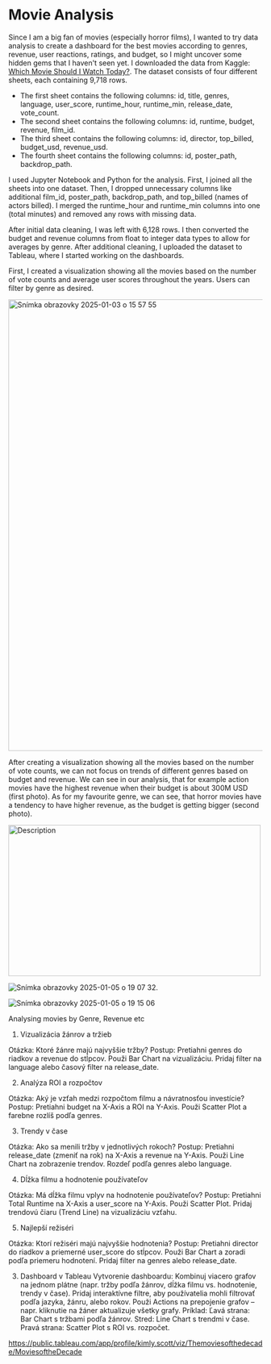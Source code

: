 # Movie Analysis

Since I am a big fan of movies (especially horror films), I wanted to try data analysis to create a dashboard for the best movies according to genres, revenue, user reactions, ratings, and budget, so I might uncover some hidden gems that I haven't seen yet. I downloaded the data from Kaggle: [Which Movie Should I Watch Today?](https://www.kaggle.com/datasets/hassanelfattmi/which-movie-should-i-watch-today). The dataset consists of four different sheets, each containing 9,718 rows.

- The first sheet contains the following columns: id, title, genres, language, user_score, runtime_hour, runtime_min, release_date, vote_count.
- The second sheet contains the following columns: id, runtime, budget, revenue, film_id.
- The third sheet contains the following columns: id, director, top_billed, budget_usd, revenue_usd.
- The fourth sheet contains the following columns: id, poster_path, backdrop_path.

I used Jupyter Notebook and Python for the analysis. First, I joined all the sheets into one dataset. Then, I dropped unnecessary columns like additional film_id, poster_path, backdrop_path, and top_billed (names of actors billed). I merged the runtime_hour and runtime_min columns into one (total minutes) and removed any rows with missing data.

After initial data cleaning, I was left with 6,128 rows. I then converted the budget and revenue columns from float to integer data types to allow for averages by genre. After additional cleaning, I uploaded the dataset to Tableau, where I started working on the dashboards.

First, I created a visualization showing all the movies based on the number of vote counts and average user scores throughout the years. Users can filter by genre as desired.

<img width="896" alt="Snímka obrazovky 2025-01-03 o 15 57 55" src="https://github.com/user-attachments/assets/9c1beb6b-e5bf-438a-a9af-f79938d65e26" />

After creating a visualization showing all the movies based on the number of vote counts, we can not focus on trends of different genres based on budget and revenue. We can see in our analysis, that for example action movies have the highest revenue when their budget is about 300M USD (first photo). As for my favourite genre, we can see, that horror movies have a tendency to have higher revenue, as the budget is getting bigger (second photo). 

<img src="(https://github.com/user-attachments/assets/9259d5a8-ea5e-4cba-a466-0bd57e476b9f)" alt="Description" width="500" height="300">

![Snímka obrazovky 2025-01-05 o 19 07 32](https://github.com/user-attachments/assets/9259d5a8-ea5e-4cba-a466-0bd57e476b9f).  

![Snímka obrazovky 2025-01-05 o 19 15 06](https://github.com/user-attachments/assets/8e993ab1-b3e9-4fdc-ba86-bfbbf6046599)






Analysing movies by Genre, Revenue etc


1. Vizualizácia žánrov a tržieb

Otázka: Ktoré žánre majú najvyššie tržby?
Postup:
Pretiahni genres do riadkov a revenue do stĺpcov.
Použi Bar Chart na vizualizáciu.
Pridaj filter na language alebo časový filter na release_date.

2. Analýza ROI a rozpočtov

Otázka: Aký je vzťah medzi rozpočtom filmu a návratnosťou investície?
Postup:
Pretiahni budget na X-Axis a ROI na Y-Axis.
Použi Scatter Plot a farebne rozlíš podľa genres.

3. Trendy v čase

Otázka: Ako sa menili tržby v jednotlivých rokoch?
Postup:
Pretiahni release_date (zmeniť na rok) na X-Axis a revenue na Y-Axis.
Použi Line Chart na zobrazenie trendov.
Rozdeľ podľa genres alebo language.

4. Dĺžka filmu a hodnotenie používateľov

Otázka: Má dĺžka filmu vplyv na hodnotenie používateľov?
Postup:
Pretiahni Total Runtime na X-Axis a user_score na Y-Axis.
Použi Scatter Plot.
Pridaj trendovú čiaru (Trend Line) na vizualizáciu vzťahu.

5. Najlepší režiséri

Otázka: Ktorí režiséri majú najvyššie hodnotenia?
Postup:
Pretiahni director do riadkov a priemerné user_score do stĺpcov.
Použi Bar Chart a zoradi podľa priemeru hodnotení.
Pridaj filter na genres alebo release_date.

3. Dashboard v Tableau
Vytvorenie dashboardu:
Kombinuj viacero grafov na jednom plátne (napr. tržby podľa žánrov, dĺžka filmu vs. hodnotenie, trendy v čase).
Pridaj interaktívne filtre, aby používatelia mohli filtrovať podľa jazyka, žánru, alebo rokov.
Použi Actions na prepojenie grafov – napr. kliknutie na žáner aktualizuje všetky grafy.
Príklad:
Ľavá strana: Bar Chart s tržbami podľa žánrov.
Stred: Line Chart s trendmi v čase.
Pravá strana: Scatter Plot s ROI vs. rozpočet.


https://public.tableau.com/app/profile/kimly.scott/viz/Themoviesofthedecade/MoviesoftheDecade
